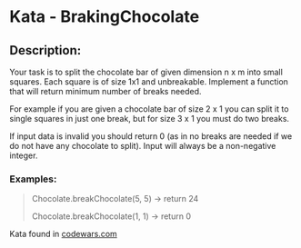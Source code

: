 # Kata - BrakingChocolate #

## Description: ##
Your task is to split the chocolate bar of given dimension n x m into small squares. Each square is of size 1x1 and unbreakable. Implement a function that will return minimum number of breaks needed.

For example if you are given a chocolate bar of size 2 x 1 you can split it to single squares in just one break, but for size 3 x 1 you must do two breaks.

If input data is invalid you should return 0 (as in no breaks are needed if we do not have any chocolate to split). Input will always be a non-negative integer.

### Examples: ###
> Chocolate.breakChocolate(5, 5) -> return 24
>
> Chocolate.breakChocolate(1, 1) -> return 0

Kata found in [codewars.com](https://www.codewars.com/kata)
